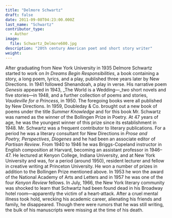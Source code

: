 ```yaml
---
title: "Delmore Schwartz"
draft: false
date: 2011-09-08T04:23:00.000Z
last_name: "Schwartz"
contributor_type:
  - Author
image:
  file: Schwartz_Delmore600.jpg
description: "20th century American poet and short story writer"
weight:
---
```


After graduating from New York University in 1935 Delmore Schwartz started to work on _In Dreams Begin Responsibilities_, a book containing a story, a long poem, lyrics, and a play, published three years later by New Directions. In 1941 followed Shenandoah, a play in verse. His narrative poem _Genesis_ appeared in 1943, _The World is a Wedding—_two short novels and five stories—in 1948, and a further collection of poems and stories, _Vaudeville for a Princess_, in 1950. The foregoing books were all published by New Directions. In 1959, Doubleday & Co. brought out a new book of poems under the title _Summer Knowledge_ and for this book Mr. Schwartz was named as the winner of the Bollingen Prize in Poetry. At 47 years of age, he was the youngest winner of this prize since its establishment in 1948. Mr. Schwartz was a frequent contributor to literary publications. For a period he was a literary consultant for New Directions in _Prose and Poetry, Perspectives_, _Diogenes_ and he had been an associate editor of _Partisan Review_. From 1940 to 1946 he was Briggs-Copeland instructor in English composition at Harvard, becoming an assistant professor in 1946–47. He lectured at Kenyon College, Indiana University, and at New York University and was, for a period (around 1950), resident lecturer and fellow in creative writing at Princeton University. He won a number of prizes in addition to the Bollingen Prize mentioned above. In 1953 he won the award of the National Academy of Arts and Letters and in 1957 he was one of the four _Kenyon Review_ fellows. In July, 1966, the New York literary community was shocked to learn that Schwartz had been found dead in his Broadway hotel room—apparently the victim of a heart-attack. After a cruel mental illness took hold, wrecking his academic career, alienating his friends and family, he disappeared. Though there were rumors that he was still writing, the bulk of his manuscripts were missing at the time of his death.


